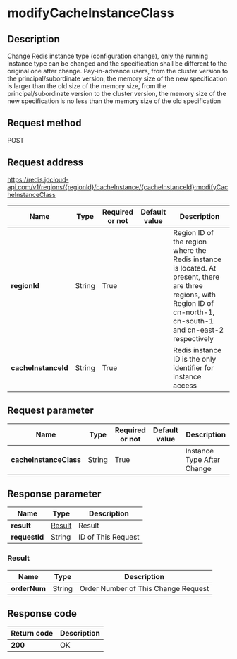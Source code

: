 # modifyCacheInstanceClass


## Description
Change Redis instance type (configuration change), only the running instance type can be changed and the specification shall be different to the original one after change.
Pay-in-advance users, from the cluster version to the principal/subordinate version, the memory size of the new specification is larger than the old size of the memory size, from the principal/subordinate version to the cluster version, the memory size of the new specification is no less than the memory size of the old specification


## Request method
POST

## Request address
https://redis.jdcloud-api.com/v1/regions/{regionId}/cacheInstance/{cacheInstanceId}:modifyCacheInstanceClass

|Name|Type|Required or not|Default value|Description|
|---|---|---|---|---|
|**regionId**|String|True| |Region ID of the region where the Redis instance is located. At present, there are three regions, with Region ID of cn-north-1, cn-south-1 and cn-east-2 respectively|
|**cacheInstanceId**|String|True| |Redis instance ID is the only identifier for instance access|

## Request parameter
|Name|Type|Required or not|Default value|Description|
|---|---|---|---|---|
|**cacheInstanceClass**|String|True| |Instance Type After Change|


## Response parameter
|Name|Type|Description|
|---|---|---|
|**result**|[Result](#Result)|Result|
|**requestId**|String|ID of This Request|

### <a name="Result">Result</a>
|Name|Type|Description|
|---|---|---|
|**orderNum**|String|Order Number of This Change Request|

## Response code
|Return code|Description|
|---|---|
|**200**|OK|
